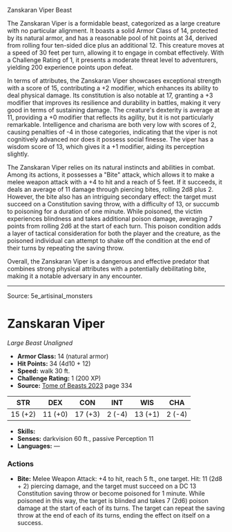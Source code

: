 <MonsterName/>Zanskaran Viper</MonsterName>
<CreatureType/>Beast</CreatureType>

<summary>The Zanskaran Viper is a formidable beast, categorized as a large creature with no particular alignment. It boasts a solid Armor Class of 14, protected by its natural armor, and has a reasonable pool of hit points at 34, derived from rolling four ten-sided dice plus an additional 12. This creature moves at a speed of 30 feet per turn, allowing it to engage in combat effectively. With a Challenge Rating of 1, it presents a moderate threat level to adventurers, yielding 200 experience points upon defeat.</summary>

<detail>

In terms of attributes, the Zanskaran Viper showcases exceptional strength with a score of 15, contributing a +2 modifier, which enhances its ability to deal physical damage. Its constitution is also notable at 17, granting a +3 modifier that improves its resilience and durability in battles, making it very good in terms of sustaining damage. The creature's dexterity is average at 11, providing a +0 modifier that reflects its agility, but it is not particularly remarkable. Intelligence and charisma are both very low with scores of 2, causing penalties of -4 in those categories, indicating that the viper is not cognitively advanced nor does it possess social finesse. The viper has a wisdom score of 13, which gives it a +1 modifier, aiding its perception slightly.

The Zanskaran Viper relies on its natural instincts and abilities in combat. Among its actions, it possesses a "Bite" attack, which allows it to make a melee weapon attack with a +4 to hit and a reach of 5 feet. If it succeeds, it deals an average of 11 damage through piercing bites, rolling 2d8 plus 2. However, the bite also has an intriguing secondary effect: the target must succeed on a Constitution saving throw, with a difficulty of 13, or succumb to poisoning for a duration of one minute. While poisoned, the victim experiences blindness and takes additional poison damage, averaging 7 points from rolling 2d6 at the start of each turn. This poison condition adds a layer of tactical consideration for both the player and the creature, as the poisoned individual can attempt to shake off the condition at the end of their turns by repeating the saving throw.

Overall, the Zanskaran Viper is a dangerous and effective predator that combines strong physical attributes with a potentially debilitating bite, making it a notable adversary in any encounter.</detail>



---

Source: 5e_artisinal_monsters

# Zanskaran Viper

*Large* *Beast* *Unaligned*

- **Armor Class:** 14 (natural armor)
- **Hit Points:** 34 (4d10 + 12)
- **Speed:** walk 30 ft.
- **Challenge Rating:** 1 (200 XP)
- **Source:** [Tome of Beasts 2023](https://koboldpress.com/kpstore/product/tome-of-beasts-1-2023-edition/) page 334

| STR | DEX | CON | INT | WIS | CHA |
| --- | --- | --- | --- | --- | --- |
| 15 (+2) | 11 (+0) | 17 (+3) | 2 (-4) | 13 (+1) | 2 (-4) |

- **Skills:** 
- **Senses:** darkvision 60 ft., passive Perception 11
- **Languages:** —

### Actions

- **Bite:** Melee Weapon Attack: +4 to hit, reach 5 ft., one target. Hit: 11 (2d8 + 2) piercing damage, and the target must succeed on a DC 13 Constitution saving throw or become poisoned for 1 minute. While poisoned in this way, the target is blinded and takes 7 (2d6) poison damage at the start of each of its turns. The target can repeat the saving throw at the end of each of its turns, ending the effect on itself on a success.


